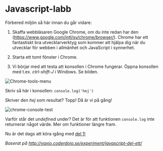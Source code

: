 # Javascript-labb

Förbered miljön så här innan du går vidare:

1. Skaffa webbläsaren Google Chrome, om du inte redan har den (https://www.google.com/intl/sv/chrome/browser/). Chrome har ett fantastiskt bra utvecklarverktyg som kommer att hjälpa dig när du utvecklar för webben i allmänhet och JavaScript i synnerhet.

2. Starta ett tomt fönster i Chrome.

3. Vi börjar med att testa att konsollen i Chrome fungerar. Öppna konsollen med t.ex. *ctrl-shift-J* i Windows. Se bilden.

![Chrome-tools-menu](https://cloud.githubusercontent.com/assets/4598641/6551970/ac0adb08-c640-11e4-837a-d4ec8addbe31.png)

Skriv så här i konsollen: `console.log('hej')`

Skriver den *hej* som resultat? Topp! Då är vi på gång! 

![chrome-console-test](https://cloud.githubusercontent.com/assets/4598641/6552010/2c3baf46-c641-11e4-95ea-61fab7654c27.png)

Varför står det *undefined* under? Det är för att funktionen `console.log` inte returnerar något värde. Mer om funktioner längre fram.

Nu är det dags att köra igång med [del 1!](https://github.com/carlrobert/Javascript-labb/blob/master/Del-1.md)

*Baserat på http://vaxjo.coderdojo.se/experiment/javascript-del-ett/*
